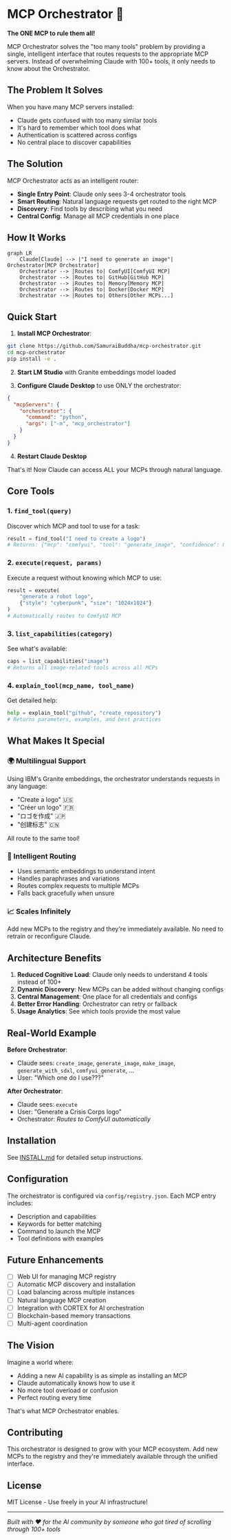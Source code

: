 # MCP Orchestrator 🎯

**The ONE MCP to rule them all!**

MCP Orchestrator solves the "too many tools" problem by providing a single, intelligent interface that routes requests to the appropriate MCP servers. Instead of overwhelming Claude with 100+ tools, it only needs to know about the Orchestrator.

## The Problem It Solves

When you have many MCP servers installed:
- Claude gets confused with too many similar tools
- It's hard to remember which tool does what
- Authentication is scattered across configs
- No central place to discover capabilities

## The Solution

MCP Orchestrator acts as an intelligent router:
- **Single Entry Point**: Claude only sees 3-4 orchestrator tools
- **Smart Routing**: Natural language requests get routed to the right MCP
- **Discovery**: Find tools by describing what you need
- **Central Config**: Manage all MCP credentials in one place

## How It Works

```mermaid
graph LR
    Claude[Claude] --> |"I need to generate an image"| Orchestrator[MCP Orchestrator]
    Orchestrator --> |Routes to| ComfyUI[ComfyUI MCP]
    Orchestrator --> |Routes to| GitHub[GitHub MCP]
    Orchestrator --> |Routes to| Memory[Memory MCP]
    Orchestrator --> |Routes to| Docker[Docker MCP]
    Orchestrator --> |Routes to| Others[Other MCPs...]
```

## Quick Start

1. **Install MCP Orchestrator**:
```bash
git clone https://github.com/SamuraiBuddha/mcp-orchestrator.git
cd mcp-orchestrator
pip install -e .
```

2. **Start LM Studio** with Granite embeddings model loaded

3. **Configure Claude Desktop** to use ONLY the orchestrator:
```json
{
  "mcpServers": {
    "orchestrator": {
      "command": "python",
      "args": ["-m", "mcp_orchestrator"]
    }
  }
}
```

4. **Restart Claude Desktop**

That's it! Now Claude can access ALL your MCPs through natural language.

## Core Tools

### 1. `find_tool(query)`
Discover which MCP and tool to use for a task:
```python
result = find_tool("I need to create a logo")
# Returns: {"mcp": "comfyui", "tool": "generate_image", "confidence": 0.95}
```

### 2. `execute(request, params)`
Execute a request without knowing which MCP to use:
```python
result = execute(
    "generate a robot logo",
    {"style": "cyberpunk", "size": "1024x1024"}
)
# Automatically routes to ComfyUI MCP
```

### 3. `list_capabilities(category)`
See what's available:
```python
caps = list_capabilities("image")
# Returns all image-related tools across all MCPs
```

### 4. `explain_tool(mcp_name, tool_name)`
Get detailed help:
```python
help = explain_tool("github", "create_repository")
# Returns parameters, examples, and best practices
```

## What Makes It Special

### 🌍 Multilingual Support
Using IBM's Granite embeddings, the orchestrator understands requests in any language:
- "Create a logo" 🇺🇸
- "Créer un logo" 🇫🇷  
- "ロゴを作成" 🇯🇵
- "创建标志" 🇨🇳

All route to the same tool!

### 🧠 Intelligent Routing
- Uses semantic embeddings to understand intent
- Handles paraphrases and variations
- Routes complex requests to multiple MCPs
- Falls back gracefully when unsure

### 📈 Scales Infinitely
Add new MCPs to the registry and they're immediately available. No need to retrain or reconfigure Claude.

## Architecture Benefits

1. **Reduced Cognitive Load**: Claude only needs to understand 4 tools instead of 100+
2. **Dynamic Discovery**: New MCPs can be added without changing configs
3. **Central Management**: One place for all credentials and configs
4. **Better Error Handling**: Orchestrator can retry or fallback
5. **Usage Analytics**: See which tools provide the most value

## Real-World Example

**Before Orchestrator**:
- Claude sees: `create_image`, `generate_image`, `make_image`, `generate_with_sdxl`, `comfyui_generate`, ...
- User: "Which one do I use???"

**After Orchestrator**:
- Claude sees: `execute`
- User: "Generate a Crisis Corps logo"
- Orchestrator: *Routes to ComfyUI automatically*

## Installation

See [INSTALL.md](INSTALL.md) for detailed setup instructions.

## Configuration

The orchestrator is configured via `config/registry.json`. Each MCP entry includes:
- Description and capabilities
- Keywords for better matching
- Command to launch the MCP
- Tool definitions with examples

## Future Enhancements

- [ ] Web UI for managing MCP registry
- [ ] Automatic MCP discovery and installation
- [ ] Load balancing across multiple instances
- [ ] Natural language MCP creation
- [ ] Integration with CORTEX for AI orchestration
- [ ] Blockchain-based memory transactions
- [ ] Multi-agent coordination

## The Vision

Imagine a world where:
- Adding a new AI capability is as simple as installing an MCP
- Claude automatically knows how to use it
- No more tool overload or confusion
- Perfect routing every time

That's what MCP Orchestrator enables.

## Contributing

This orchestrator is designed to grow with your MCP ecosystem. Add new MCPs to the registry and they're immediately available through the unified interface.

## License

MIT License - Use freely in your AI infrastructure!

---

*Built with ❤️ for the AI community by someone who got tired of scrolling through 100+ tools*
